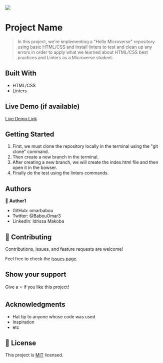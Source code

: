 ![](https://img.shields.io/badge/Microverse-blueviolet)

# Project Name

> In this project, we're implementing a "Hello Microverse" repository using basic HTML/CSS and install linters to test and clean up any errors in order to apply what we learned about HTML/CSS best practices and Linters as a Microverse student.


## Built With

- HTML/CSS
- Linters

## Live Demo (if available)

[Live Demo Link](https://livedemo.com)


## Getting Started

1. First, we must clone the repository locally in the terminal using the "git clone" command.
2. Then create a new branch in the terminal.
3. After creating a new branch, we will create the index.html file and then open it in the bowser.
4. Finally do the test using the linters commands.

## Authors

👤 **Author1**

- GitHub: omarbabou
- Twitter: @BabouOmar3
- LinkedIn: Idrissa Makoba

## 🤝 Contributing

Contributions, issues, and feature requests are welcome!

Feel free to check the [issues page](../../issues/).

## Show your support

Give a ⭐️ if you like this project!

## Acknowledgments

- Hat tip to anyone whose code was used
- Inspiration
- etc

## 📝 License

This project is [MIT](./MIT.md) licensed.